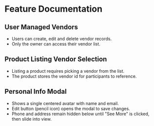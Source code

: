 # Feature Documentation

## User Managed Vendors
- Users can create, edit and delete vendor records.
- Only the owner can access their vendor list.

## Product Listing Vendor Selection
- Listing a product requires picking a vendor from the list.
- The product stores the vendor id for participants to reference.

## Personal Info Modal
- Shows a single centered avatar with name and email.
- Edit button (pencil icon) opens the modal to save changes.
- Phone and address remain hidden below until "See More" is clicked, then slide into view.
